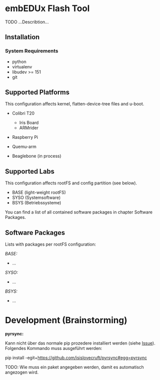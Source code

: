 # embEDUx Flash Tool

TODO ...Describtion...

## Installation

### System Requirements

- python
- virtualenv
- libudev >= 151
- git


## Supported Platforms

This configuration affects kernel, flatten-device-tree files and u-boot.

 - Colibri T20 
   - Iris Board
   - ARMrider

 - Raspberry Pi

 - Quemu-arm
 
 - Beaglebone (in process)


## Supported Labs

This configuration affects rootFS and config partition (see below).

 - BASE (light-weight rootFS)
 - SYSO (Systemsoftware)
 - BSYS (Betriebssysteme)

You can find a list of all contained software packages in
chapter Software Packages.


## Software Packages

Lists with packages per rootFS configuration:

_BASE:_
 - ...


_SYSO:_
 - ...


_BSYS:_
 - ...


# Development (Brainstorming)

__pyrsync:__

 Kann nicht über das normale pip prozedere installiert werden (siehe [Issue](https://github.com/isislovecruft/pyrsync/issues/3)).
 Folgendes Kommando muss ausgeführt werden:

  pip install -egit+https://github.com/isislovecruft/pyrsync#egg=pyrsync

 TODO: Wie muss ein paket angegeben werden, damit es automatisch angezogen wird.

